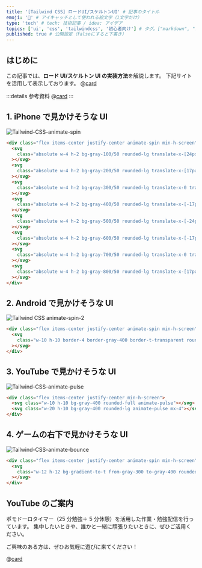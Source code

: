 ```yaml
---
title: '[Tailwind CSS] ロードUI/スケルトンUI' # 記事のタイトル
emoji: '🍃' # アイキャッチとして使われる絵文字（1文字だけ）
type: 'tech' # tech: 技術記事 / idea: アイデア
topics: ['ui', 'css', 'tailwindcss', '初心者向け'] # タグ。["markdown", "rust", "aws"]のように指定する
published: true # 公開設定（falseにすると下書き）
---
```


## はじめに

この記事では、**ロード UI/スケルトン UI の実装方法**を解説します。
下記サイトを活用して表示しております。
@[card](https://play.tailwindcss.com/)

:::details 参考資料
@[card](https://gihyo.jp/book/2024/978-4-297-13943-8)
:::

## 1. iPhone で見かけそうな UI

![Tailwind-CSS-animate-spin](https://storage.googleapis.com/zenn-user-upload/ae6609094bb9-20241201.gif)

```html
<div class="flex items-center justify-center animate-spin min-h-screen">
  <svg
    class="absolute w-4 h-2 bg-gray-100/50 rounded-lg translate-x-[24px] translate-y-0 rotate-0"
  ></svg>
  <svg
    class="absolute w-4 h-2 bg-gray-200/50 rounded-lg translate-x-[17px] translate-y-[17px] rotate-[45deg]"
  ></svg>
  <svg
    class="absolute w-4 h-2 bg-gray-300/50 rounded-lg translate-x-0 translate-y-[24px] rotate-[90deg]"
  ></svg>
  <svg
    class="absolute w-4 h-2 bg-gray-400/50 rounded-lg translate-x-[-17px] translate-y-[17px] rotate-[135deg]"
  ></svg>
  <svg
    class="absolute w-4 h-2 bg-gray-500/50 rounded-lg translate-x-[-24px] translate-y-0 rotate-0"
  ></svg>
  <svg
    class="absolute w-4 h-2 bg-gray-600/50 rounded-lg translate-x-[-17px] translate-y-[-17px] rotate-[-135deg]"
  ></svg>
  <svg
    class="absolute w-4 h-2 bg-gray-700/50 rounded-lg translate-x-0 translate-y-[-24px] rotate-[-90deg]"
  ></svg>
  <svg
    class="absolute w-4 h-2 bg-gray-800/50 rounded-lg translate-x-[17px] translate-y-[-17px] rotate-[-45deg]"
  ></svg>
</div>
```

## 2. Android で見かけそうな UI

![Tailwind CSS animate-spin-2](https://storage.googleapis.com/zenn-user-upload/545cea848b7a-20241201.gif)

```html
<div class="flex items-center justify-center animate-spin min-h-screen">
  <svg
    class="w-10 h-10 border-4 border-gray-400 border-t-transparent rounded-full animate-spin"
  ></svg>
</div>
```

## 3. YouTube で見かけそうな UI

![Tailwind-CSS-animate-pulse](https://storage.googleapis.com/zenn-user-upload/dedf353c1f82-20241201.gif)

```html
<div class="flex items-center justify-center min-h-screen">
  <svg class="w-10 h-10 bg-gray-400 rounded-full animate-pulse"></svg>
  <svg class="w-20 h-10 bg-gray-400 rounded-lg animate-pulse mx-4"></svg>\
</div>
```

## 4. ゲームの右下で見かけそうな UI

![Tailwind-CSS-animate-bounce](https://storage.googleapis.com/zenn-user-upload/d183a29fc437-20241201.gif)

```html
<div class="flex items-center justify-center animate-spin min-h-screen">
  <svg
    class="w-12 h-12 bg-gradient-to-t from-gray-300 to-gray-400 rounded-full animate-bounce"
  ></svg>
</div>
```

## YouTube のご案内

ポモドーロタイマー（25 分勉強＋ 5 分休憩）を活用した作業・勉強配信を行っています。
集中したいときや、誰かと一緒に頑張りたいときに、ぜひご活用ください。

ご興味のある方は、ぜひお気軽に遊びに来てください！

@[card](https://www.youtube.com/@aew2sbee)
